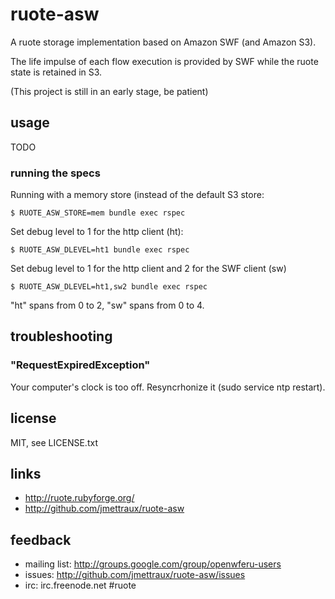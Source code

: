 
# ruote-asw

A ruote storage implementation based on Amazon SWF (and Amazon S3).

The life impulse of each flow execution is provided by SWF while the ruote state is retained in S3.

(This project is still in an early stage, be patient)


## usage

TODO


### running the specs

Running with a memory store (instead of the default S3 store:

    $ RUOTE_ASW_STORE=mem bundle exec rspec

Set debug level to 1 for the http client (ht):

    $ RUOTE_ASW_DLEVEL=ht1 bundle exec rspec

Set debug level to 1 for the http client and 2 for the SWF client (sw)

    $ RUOTE_ASW_DLEVEL=ht1,sw2 bundle exec rspec

"ht" spans from 0 to 2, "sw" spans from 0 to 4.


## troubleshooting

### "RequestExpiredException"

Your computer's clock is too off. Resyncrhonize it (sudo service ntp restart).


## license

MIT, see LICENSE.txt


## links

* http://ruote.rubyforge.org/
* http://github.com/jmettraux/ruote-asw


## feedback

* mailing list: http://groups.google.com/group/openwferu-users
* issues: http://github.com/jmettraux/ruote-asw/issues
* irc: irc.freenode.net #ruote

